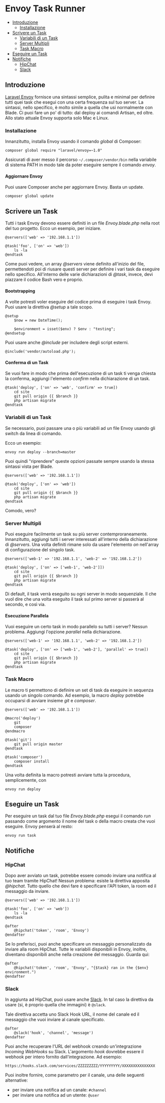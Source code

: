 # Envoy Task Runner

- [Introduzione](#introduzione)
	- [Installazione](#installazione)
- [Scrivere un Task](#scrivere-task)
	- [Variabili di un Task](#variabili-task)
	- [Server Multipli](#server-multipli)
	- [Task Macro](#task-macro)
- [Eseguire un Task](#eseguire-task)
- [Notifiche](#notifiche)
	- [HipChat](#notifiche-hipchat)
	- [Slack](#notifiche-slack)

<a name="introduzione"></a>
## Introduzione

[Laravel Envoy](https://github.com/laravel/envoy) fornisce una sintassi semplice, pulita e minimal per definire tutti quei task che esegui con una certa frequenza sul tuo server. La sintassi, nello specifico, è molto simile a quella che usi normalmente con Blade. Ci puoi fare un po' di tutto: dal deploy ai comandi Artisan, ed oltre. Allo stato attuale Envoy supporta solo Mac e Linux.

<a name="installazione"></a>
### Installazione

Innanzitutto, installa Envoy usando il comando _global_ di Composer:

	composer global require "laravel/envoy=~1.0"

Assicurati di aver messo il percorso `~/.composer/vendor/bin` nella variabile di sistema PATH in modo tale da poter eseguire sempre il comando _envoy_.

#### Aggiornare Envoy

Puoi usare Composer anche per aggiornare Envoy. Basta un update.

	composer global update

<a name="scrivere-task"></a>
## Scrivere un Task

Tutti i task Envoy devono essere definiti in un file _Envoy.blade.php_ nella root del tuo progetto. Ecco un esempio, per iniziare.

	@servers(['web' => '192.168.1.1'])

	@task('foo', ['on' => 'web'])
		ls -la
	@endtask

Come puoi vedere, un array _@servers_ viene definito all'inizio del file, permettendoti poi di riusare questi server per definire i vari task da eseguire nello specifico. All'interno delle varie dichiarazioni di _@task_, invece, devi piazzare il codice Bash vero e proprio.

#### Bootstrapping

A volte potresti voler eseguire del codice prima di eseguire i task Envoy. Puoi usare la direttiva _@setup_ a tale scopo.

	@setup
		$now = new DateTime();

		$environment = isset($env) ? $env : "testing";
	@endsetup

Puoi usare anche _@include_ per includere degli script esterni.

	@include('vendor/autoload.php');

#### Conferma di un Task

Se vuoi fare in modo che prima dell'esecuzione di un task ti venga chiesta la conferma, aggiungi l'elemento _confirm_ nella dichiarazione di un task.

	@task('deploy', ['on' => 'web', 'confirm' => true])
		cd site
		git pull origin {{ $branch }}
		php artisan migrate
	@endtask

<a name="variabili-task"></a>
### Variabili di un Task

Se necessario, puoi passare una o più variabili ad un file Envoy usando gli switch da linea di comando.

Ecco un esempio:

	envoy run deploy --branch=master

Puoi quindi "riprendere" queste opzioni passate sempre usando la stessa sintassi vista per Blade.

	@servers(['web' => '192.168.1.1'])

	@task('deploy', ['on' => 'web'])
		cd site
		git pull origin {{ $branch }}
		php artisan migrate
	@endtask

Comodo, vero?

<a name="server-multipli"></a>
### Server Multipli

Puoi eseguire facilmente un task su più server contemproraneamente. Innanzitutto, aggiungi tutti i server interessati all'interno della dichiarazione di _@servers_. Una volta definiti rimane solo da usare l'elemento _on_ nell'array di configurazione del singolo task.

	@servers(['web-1' => '192.168.1.1', 'web-2' => '192.168.1.2'])

	@task('deploy', ['on' => ['web-1', 'web-2']])
		cd site
		git pull origin {{ $branch }}
		php artisan migrate
	@endtask

Di default, il task verrà eseguito su ogni server in modo sequenziale. Il che vuol dire che una volta eseguito il task sul primo server si passerà al secondo, e così via.

#### Esecuzione Parallela

Vuoi eseguire un certo task in modo parallelo su tutti i server? Nessun problema. Aggiungi l'opzione _parallel_ nella dichiarazione.

	@servers(['web-1' => '192.168.1.1', 'web-2' => '192.168.1.2'])

	@task('deploy', ['on' => ['web-1', 'web-2'], 'parallel' => true])
		cd site
		git pull origin {{ $branch }}
		php artisan migrate
	@endtask

<a name="task-macro"></a>
### Task Macro

Le macro ti permettono di definire un set di task da eseguire in sequenza usando un singolo comando. Ad esempio, la macro _deploy_ potrebbe occuparsi di avviare insieme _git_ e _composer_.

	@servers(['web' => '192.168.1.1'])

	@macro('deploy')
		git
		composer
	@endmacro

	@task('git')
		git pull origin master
	@endtask

	@task('composer')
		composer install
	@endtask

Una volta definita la macro potresti avviare tutta la procedura, semplicemente, con

	envoy run deploy

<a name="eseguire-task"></a>
## Eseguire un Task

Per eseguire un task dal tuo file _Envoy.blade.php_ esegui il comando _run_ passando come argomento il nome del task o della macro creata che vuoi eseguire. Envoy penserà al resto:

	envoy run task

<a name="notifiche"></a>
## Notifiche

<a name="notifiche-hipchat"></a>
### HipChat

Dopo aver avviato un task, potrebbe essere comodo inviare una notifica al tuo team tramite HipChat! Nessun problema: esiste la direttiva apposita _@hipchat_. Tutto quello che devi fare è specificare l'API token, la room ed il messaggio da inviare. 

	@servers(['web' => '192.168.1.1'])

	@task('foo', ['on' => 'web'])
		ls -la
	@endtask

	@after
		@hipchat('token', 'room', 'Envoy')
	@endafter

Se lo preferisci, puoi anche specificare un messaggio personalizzato da inviare alla room HipChat. Tutte le variabili disponibili in Envoy, inoltre, diventano disponibili anche nella creazione del messaggio. Guarda qui:

	@after
		@hipchat('token', 'room', 'Envoy', "{$task} ran in the {$env} environment.")
	@endafter

<a name="notifiche-slack"></a>
### Slack

In aggiunta ad HipChat, puoi usare anche [Slack](https://slack.com). In tal caso la direttiva da usare (si, è proprio quella che immagini) è `@slack`.

Tale direttiva accetta uno Slack Hook URL, il nome del canale ed il messaggio che vuoi inviare al canale specificato.

	@after
		@slack('hook', 'channel', 'message')
	@endafter

Puoi anche recuperare l'URL del webhook creando un'integrazione _Incoming WebHooks_ su Slack. L'argomento _hook_ dovrebbe essere il webhook per intero fornito dall'integrazione. Ad esempio:

	https://hooks.slack.com/services/ZZZZZZZZZ/YYYYYYYYY/XXXXXXXXXXXXXXX

Puoi inoltre fornire, come parametro per il canale, una delle seguenti alternative:

- per inviare una notifica ad un canale: `#channel`
- per inviare una notifica ad un utente: `@user`
